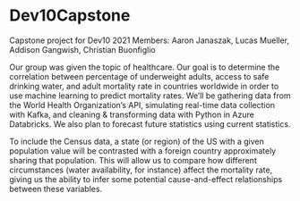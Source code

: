 # Dev10Capstone
Capstone project for Dev10 2021 
Members: Aaron Janaszak, Lucas Mueller, Addison Gangwish, Christian Buonfiglio

Our group was given the topic of healthcare. Our goal is to determine the correlation between percentage of underweight adults, access to safe drinking water, and adult mortality rate in countries worldwide in order to use machine learning to predict mortality rates. We’ll be gathering data from the World Health Organization’s API, simulating real-time data collection with Kafka, and cleaning & transforming data with Python in Azure Databricks. We also plan to forecast future statistics using current statistics.  

To include the Census data, a state (or region) of the US with a given population value will be contrasted with a foreign country approximately sharing that population. This will allow us to compare how different circumstances (water availability, for instance) affect the mortality rate, giving us the ability to infer some potential cause-and-effect relationships between these variables. 
